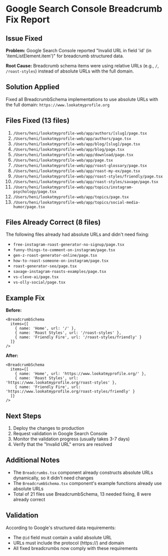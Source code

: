 # Google Search Console Breadcrumb Fix Report

## Issue Fixed
**Problem:** Google Search Console reported "Invalid URL in field 'id' (in 'itemListElement.item')" for breadcrumb structured data.

**Root Cause:** Breadcrumb schema items were using relative URLs (e.g., `/`, `/roast-styles`) instead of absolute URLs with the full domain.

## Solution Applied
Fixed all BreadcrumbSchema implementations to use absolute URLs with the full domain: `https://www.lookatmyprofile.org`

## Files Fixed (13 files)
1. `/Users/heni/lookatmyprofile-web/app/authors/[slug]/page.tsx`
2. `/Users/heni/lookatmyprofile-web/app/authors/page.tsx`
3. `/Users/heni/lookatmyprofile-web/app/blog/[slug]/page.tsx`
4. `/Users/heni/lookatmyprofile-web/app/blog/page.tsx`
5. `/Users/heni/lookatmyprofile-web/app/download/page.tsx`
6. `/Users/heni/lookatmyprofile-web/app/page.tsx`
7. `/Users/heni/lookatmyprofile-web/app/roast-glossary/page.tsx`
8. `/Users/heni/lookatmyprofile-web/app/roast-my-ex/page.tsx`
9. `/Users/heni/lookatmyprofile-web/app/roast-styles/friendly/page.tsx`
10. `/Users/heni/lookatmyprofile-web/app/roast-styles/savage/page.tsx`
11. `/Users/heni/lookatmyprofile-web/app/topics/instagram-psychology/page.tsx`
12. `/Users/heni/lookatmyprofile-web/app/topics/page.tsx`
13. `/Users/heni/lookatmyprofile-web/app/topics/social-media-humor/page.tsx`

## Files Already Correct (8 files)
The following files already had absolute URLs and didn't need fixing:
- `free-instagram-roast-generator-no-signup/page.tsx`
- `funny-things-to-comment-on-instagram/page.tsx`
- `gen-z-roast-generator-online/page.tsx`
- `how-to-roast-someone-on-instagram/page.tsx`
- `roast-generator-seo/page.tsx`
- `savage-instagram-roasts-examples/page.tsx`
- `vs-cleve-ai/page.tsx`
- `vs-olly-social/page.tsx`

## Example Fix
**Before:**
```tsx
<BreadcrumbSchema 
  items={[
    { name: 'Home', url: '/' },
    { name: 'Roast Styles', url: '/roast-styles' },
    { name: 'Friendly Fire', url: '/roast-styles/friendly' }
  ]}
/>
```

**After:**
```tsx
<BreadcrumbSchema 
  items={[
    { name: 'Home', url: 'https://www.lookatmyprofile.org/' },
    { name: 'Roast Styles', url: 'https://www.lookatmyprofile.org/roast-styles' },
    { name: 'Friendly Fire', url: 'https://www.lookatmyprofile.org/roast-styles/friendly' }
  ]}
/>
```

## Next Steps
1. Deploy the changes to production
2. Request validation in Google Search Console
3. Monitor the validation progress (usually takes 3-7 days)
4. Verify that the "Invalid URL" errors are resolved

## Additional Notes
- The `Breadcrumbs.tsx` component already constructs absolute URLs dynamically, so it didn't need changes
- The `BreadcrumbSchema.tsx` component's example functions already use absolute URLs
- Total of 21 files use BreadcrumbSchema, 13 needed fixing, 8 were already correct

## Validation
According to Google's structured data requirements:
- The `@id` field must contain a valid absolute URL
- URLs must include the protocol (https://) and domain
- All fixed breadcrumbs now comply with these requirements